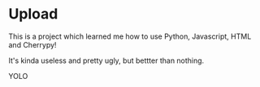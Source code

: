 # Upload

This is a project which learned me how to use Python, Javascript, HTML and Cherrypy!

It's kinda useless and pretty ugly, but bettter than nothing.

YOLO